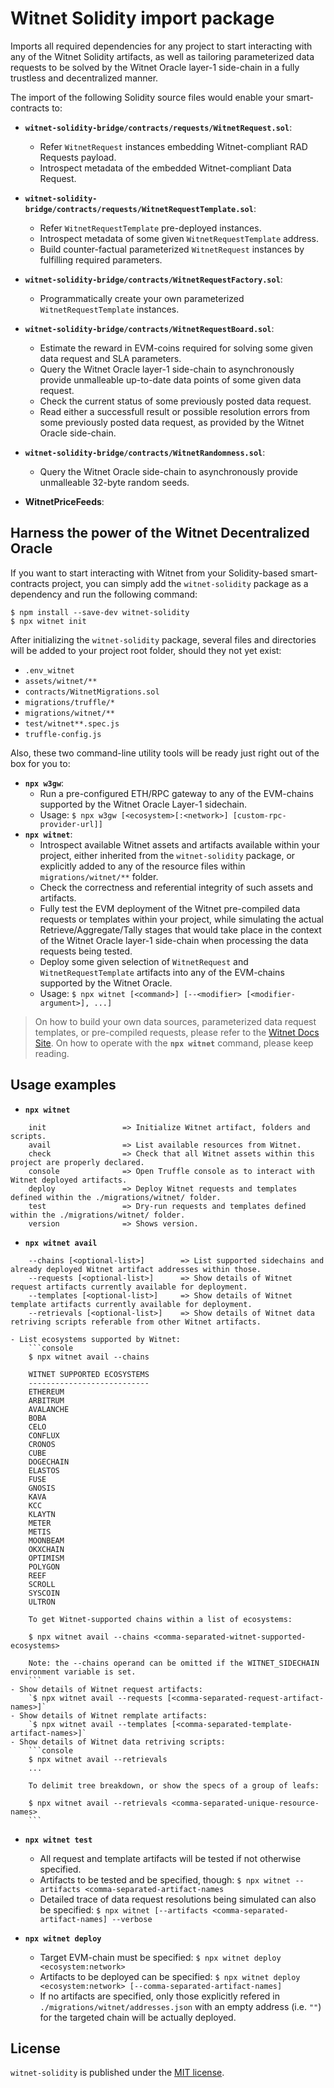 # Witnet Solidity import package

Imports all required dependencies for any project to start interacting with any of the Witnet Solidity artifacts, as well as tailoring parameterized data requests to be solved by the Witnet Oracle layer-1 side-chain in a fully trustless and decentralized manner.

The import of the following Solidity source files would enable your smart-contracts to:

- **`witnet-solidity-bridge/contracts/requests/WitnetRequest.sol`**:
  - Refer `WitnetRequest` instances embedding Witnet-compliant RAD Requests payload. 
  - Introspect metadata of the embedded Witnet-compliant Data Request.

- **`witnet-solidity-bridge/contracts/requests/WitnetRequestTemplate.sol`**:
  - Refer `WitnetRequestTemplate` pre-deployed instances.
  - Introspect metadata of some given `WitnetRequestTemplate` address.
  - Build counter-factual parameterized `WitnetRequest` instances by fulfilling required parameters.

- **`witnet-solidity-bridge/contracts/WitnetRequestFactory.sol`**: 
  - Programmatically create your own parameterized `WitnetRequestTemplate` instances.

- **`witnet-solidity-bridge/contracts/WitnetRequestBoard.sol`**:
  - Estimate the reward in EVM-coins required for solving some given data request and SLA parameters.
  - Query the Witnet Oracle layer-1 side-chain to asynchronously provide unmalleable up-to-date data points of some given data request.
  - Check the current status of some previously posted data request.
  - Read either a successfull result or possible resolution errors from some previously posted data request, as provided by the Witnet Oracle side-chain. 

- **`witnet-solidity-bridge/contracts/WitnetRandomness.sol`**:
  - Query the Witnet Oracle side-chain to asynchronously provide unmalleable 32-byte random seeds.

- **WitnetPriceFeeds**:

## Harness the power of the Witnet Decentralized Oracle

If you want to start interacting with Witnet from your Solidity-based smart-contracts project, you can simply add the `witnet-solidity` package as a dependency and run the following command:

```console
$ npm install --save-dev witnet-solidity
$ npx witnet init
```

After initializing the `witnet-solidity` package, several files and directories will be added to your project root folder, should they not yet exist:
- `.env_witnet`
- `assets/witnet/**`
- `contracts/WitnetMigrations.sol`
- `migrations/truffle/*`
- `migrations/witnet/**`
- `test/witnet**.spec.js`
- `truffle-config.js`

Also, these two command-line utility tools will be ready just right out of the box for you to:
- **`npx w3gw`**:
  - Run a pre-configured ETH/RPC gateway to any of the EVM-chains supported by the Witnet Oracle Layer-1 sidechain.
  - Usage: `$ npx w3gw [<ecosystem>[:<network>] [custom-rpc-provider-url]]`
- **`npx witnet`**:
  - Introspect available Witnet assets and artifacts available within your project, either inherited from the `witnet-solidity` package, or explicitly added to any of the resource files within `migrations/witnet/**` folder.
  - Check the correctness and referential integrity of such assets and artifacts.
  - Fully test the EVM deployment of the Witnet pre-compiled data requests or templates within your project, while simulating the actual Retrieve/Aggregate/Tally stages that would take place in the context of the Witnet Oracle layer-1 side-chain when processing the data requests being tested.
  - Deploy some given selection of `WitnetRequest` and `WitnetRequestTemplate` artifacts into any of the EVM-chains supported by the Witnet Oracle.
  - Usage: `$ npx witnet [<command>] [--<modifier> [<modifier-argument>], ...]`

> On how to build your own data sources, parameterized data request templates, or pre-compiled requests, please refer to the [Witnet Docs Site][docs]. On how to operate with the **`npx witnet`** command, please keep reading.

## Usage examples

- **`npx witnet`**
```console
    init                 => Initialize Witnet artifact, folders and scripts.
    avail                => List available resources from Witnet.
    check                => Check that all Witnet assets within this project are properly declared.
    console              => Open Truffle console as to interact with Witnet deployed artifacts.
    deploy               => Deploy Witnet requests and templates defined within the ./migrations/witnet/ folder.
    test                 => Dry-run requests and templates defined within the ./migrations/witnet/ folder.
    version              => Shows version.
```

- **`npx witnet avail`**
```console
    --chains [<optional-list>]        => List supported sidechains and already deployed Witnet artifact addresses within those.
    --requests [<optional-list>]      => Show details of Witnet request artifacts currently available for deployment.
    --templates [<optional-list>]     => Show details of Witnet template artifacts currently available for deployment.
    --retrievals [<optional-list>]    => Show details of Witnet data retriving scripts referable from other Witnet artifacts.
```
    - List ecosystems supported by Witnet:
        ```console
        $ npx witnet avail --chains

        WITNET SUPPORTED ECOSYSTEMS
        ---------------------------
        ETHEREUM
        ARBITRUM
        AVALANCHE
        BOBA
        CELO
        CONFLUX
        CRONOS
        CUBE
        DOGECHAIN
        ELASTOS
        FUSE
        GNOSIS
        KAVA
        KCC
        KLAYTN
        METER
        METIS
        MOONBEAM
        OKXCHAIN
        OPTIMISM
        POLYGON
        REEF
        SCROLL
        SYSCOIN
        ULTRON

        To get Witnet-supported chains within a list of ecosystems:

        $ npx witnet avail --chains <comma-separated-witnet-supported-ecosystems>

        Note: the --chains operand can be omitted if the WITNET_SIDECHAIN environment variable is set.
        ```
    - Show details of Witnet request artifacts:
        `$ npx witnet avail --requests [<comma-separated-request-artifact-names>]`
    - Show details of Witnet remplate artifacts:
        `$ npx witnet avail --templates [<comma-separated-template-artifact-names>]`
    - Show details of Witnet data retriving scripts:
        ```console
        $ npx witnet avail --retrievals 
        ...

        To delimit tree breakdown, or show the specs of a group of leafs:

        $ npx witnet avail --retrievals <comma-separated-unique-resource-names>
        ```

- **`npx witnet test`**
    - All request and template artifacts will be tested if not otherwise specified.
    - Artifacts to be tested and be specified, though:
        `$ npx witnet --artifacts <comma-separated-artifact-names`
    - Detailed trace of data request resolutions being simulated can also be specified:
        `$ npx witnet [--artifacts <comma-separated-artifact-names] --verbose`

- **`npx witnet deploy`**
    - Target EVM-chain must be specified:
        `$ npx witnet deploy <ecosystem:network>`
    - Artifacts to be deployed can be specified:
        `$ npx witnet deploy <ecosystem:network> [--comma-separated-artifact-names]`
    - If no artifacts are specified, only those explicitly refered in `./migrations/witnet/addresses.json` with an empty address (i.e. `""`) for the targeted chain will be actually deployed. 

## License

`witnet-solidity` is published under the [MIT license][license].

[license]: https://github.com/witnet/witnet-solidity/blob/master/LICENSE
[docs]: https://docs.witnet.io/smart-contracts/witnet-web-oracle